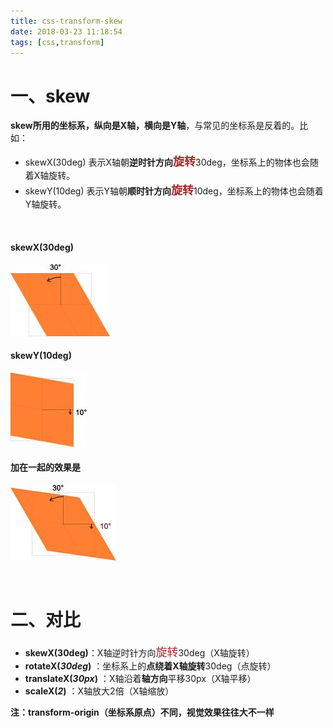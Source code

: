 ```yaml
---
title: css-transform-skew
date: 2018-03-23 11:18:54
tags: [css,transform]
---
```


# 一、skew

**skew所用的坐标系，纵向是X轴，横向是Y轴**，与常见的坐标系是反着的。比如：

- skewX(30deg)      表示X轴朝**逆时针方向<font color=#A52A2A size=4 >旋转**</font>30deg，坐标系上的物体也会随着X轴旋转。
- skewY(10deg)      表示Y轴朝**顺时针方向<font color=#A52A2A size=4 >旋转**</font>10deg，坐标系上的物体也会随着Y轴旋转。

<br/>

<!--more--> 

#### skewX(30deg) 

![](css-transform-skew\8da73888f08c712cd2b86af3e02b5d0b_hd.jpg)

 

#### skewY(10deg)

![](css-transform-skew\36147026b20f167d83306bc7c251c6eb_hd.jpg)



#### 加在一起的效果是 

![](css-transform-skew\0bfc4a49f06867291c61e0e0e7c801f5_hd.jpg)

<br/>

# 二、对比

- **skewX(30deg)**：X轴逆时针方向<font color=#A52A2A size=4 >旋转</font>30deg（X轴旋转）
- **rotateX(*30deg*)** ：坐标系上的**点绕着X轴旋转**30deg（点旋转）
- **translateX(*30px*)** ：X轴沿着**轴方向**平移30px（X轴平移）
- **scaleX(*2*)** ：X轴放大2倍（X轴缩放）

**注：transform-origin（坐标系原点）不同，视觉效果往往大不一样**

